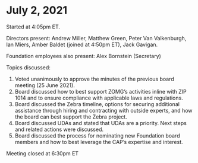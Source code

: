July 2, 2021
=================================

Started at 4:05pm ET.

Directors present: Andrew Miller, Matthew Green, Peter Van Valkenburgh, Ian Miers, Amber Baldet (joined at 4:50pm ET), Jack Gavigan.

Foundation employees also present: Alex Bornstein (Secretary)

Topics discussed:
1. Voted unanimously to approve the minutes of the previous board meeting (25 June 2021).
2. Board discussed how to best support ZOMG’s activities inline with ZIP 1014 and to ensure compliance with applicable laws and regulations. 
3. Board discussed the Zebra timeline, options for securing additional assistance through hiring and contracting with outside experts, and how the board can best support the Zebra project. 
4. Board discussed UDAs and stated that UDAs are a priority. Next steps and related actions were discussed. 
5. Board discussed the process for nominating new Foundation board members and how to best leverage the CAP’s expertise and interest. 

Meeting closed at 6:30pm ET
